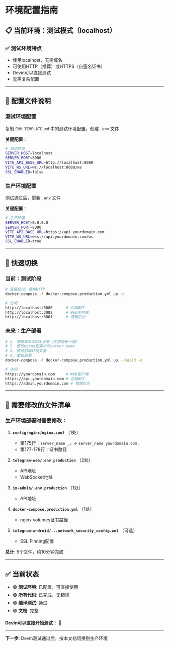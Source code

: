 # 环境配置指南

## 📋 当前环境：测试模式（localhost）

### ✅ 测试环境特点
- 使用localhost，无需域名
- 可使用HTTP（推荐）或HTTPS（自签名证书）
- Devin可以直接测试
- 无需复杂配置

---

## 🔧 配置文件说明

### 测试环境配置
复制 `ENV_TEMPLATE.md` 中的测试环境配置，创建 `.env` 文件

**关键配置**：
```bash
# 测试环境
SERVER_HOST=localhost
SERVER_PORT=8080
VITE_API_BASE_URL=http://localhost:8080
VITE_WS_URL=ws://localhost:8080/ws
SSL_ENABLED=false
```

### 生产环境配置
测试通过后，更新 `.env` 文件

**关键配置**：
```bash
# 生产环境
SERVER_HOST=0.0.0.0
SERVER_PORT=8080
VITE_API_BASE_URL=https://api.yourdomain.com
VITE_WS_URL=wss://api.yourdomain.com/ws
SSL_ENABLED=true
```

---

## 🚀 快速切换

### 当前：测试阶段
```bash
# 直接启动，使用HTTP
docker-compose -f docker-compose.production.yml up -d

# 访问
http://localhost:8080      # 后端API
http://localhost:3002      # Web客户端
http://localhost:3001      # 管理后台
```

### 未来：生产部署
```bash
# 1. 获取域名和SSL证书（宝塔面板一键）
# 2. 修改nginx配置中的server_name
# 3. 修改前端环境变量
# 4. 重新部署
docker-compose -f docker-compose.production.yml up --build -d

# 访问
https://yourdomain.com     # Web客户端
https://api.yourdomain.com # 后端API
https://admin.yourdomain.com # 管理后台
```

---

## 📝 需要修改的文件清单

### 生产环境部署时需要修改：

1. **`config/nginx/nginx.conf`** （1处）
   - 第175行：`server_name _;` → `server_name yourdomain.com;`
   - 第177-178行：证书路径

2. **`telegram-web/.env.production`** （2处）
   - API地址
   - WebSocket地址

3. **`im-admin/.env.production`** （1处）
   - API地址

4. **`docker-compose.production.yml`** （1处）
   - nginx volumes证书路径

5. **`telegram-android/...network_security_config.xml`** （可选）
   - SSL Pinning配置

**总计**: 5个文件，约10分钟完成

---

## ✅ 当前状态

- 🟢 **测试环境**: 已配置，可直接使用
- 🟢 **所有代码**: 已完成，无错误
- 🟢 **编译测试**: 通过
- 🟢 **文档**: 完整

**Devin可以直接开始测试！** 🚀

---

**下一步**: Devin测试通过后，按本文档切换到生产环境

